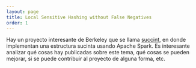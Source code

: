```yaml
---
layout: page
title: Local Sensitive Hashing without False Negatives
order: 1
---
```


Hay un proyecto interesante de Berkeley que se llama [succint](http://succinct.cs.berkeley.edu), en donde implementan una estructura sucinta usando Apache Spark. Es interesante analizar qué cosas hay publicadas sobre este tema, qué cosas se pueden mejorar, si se puede contribuir al proyecto de alguna forma, etc.

